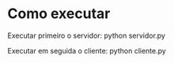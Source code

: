 <h1>Como executar</h1>
<p>Executar primeiro o servidor: python servidor.py </p>
<p>Executar em seguida o cliente: python cliente.py</p>